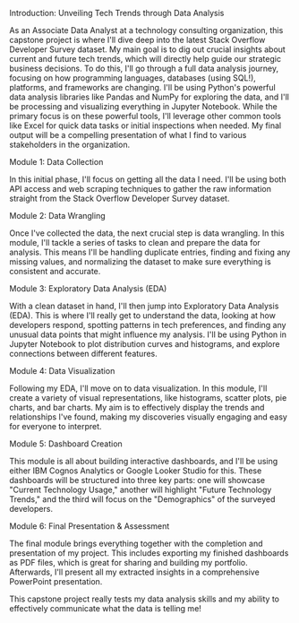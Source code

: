 Introduction: Unveiling Tech Trends through Data Analysis

As an Associate Data Analyst at a technology consulting organization, this capstone project is where I'll dive deep into the latest Stack Overflow Developer Survey dataset. My main goal is to dig out crucial insights about current and future tech trends, which will directly help guide our strategic business decisions. To do this, I'll go through a full data analysis journey, focusing on how programming languages, databases (using SQL!), platforms, and frameworks are changing. I'll be using Python's powerful data analysis libraries like Pandas and NumPy for exploring the data, and I'll be processing and visualizing everything in Jupyter Notebook. While the primary focus is on these powerful tools, I'll leverage other common tools like Excel for quick data tasks or initial inspections when needed. My final output will be a compelling presentation of what I find to various stakeholders in the organization.

Module 1: Data Collection

In this initial phase, I'll focus on getting all the data I need. I'll be using both API access and web scraping techniques to gather the raw information straight from the Stack Overflow Developer Survey dataset.

Module 2: Data Wrangling

Once I've collected the data, the next crucial step is data wrangling. In this module, I'll tackle a series of tasks to clean and prepare the data for analysis. This means I'll be handling duplicate entries, finding and fixing any missing values, and normalizing the dataset to make sure everything is consistent and accurate.

Module 3: Exploratory Data Analysis (EDA)

With a clean dataset in hand, I'll then jump into Exploratory Data Analysis (EDA). This is where I'll really get to understand the data, looking at how developers respond, spotting patterns in tech preferences, and finding any unusual data points that might influence my analysis. I'll be using Python in Jupyter Notebook to plot distribution curves and histograms, and explore connections between different features.

Module 4: Data Visualization

Following my EDA, I'll move on to data visualization. In this module, I'll create a variety of visual representations, like histograms, scatter plots, pie charts, and bar charts. My aim is to effectively display the trends and relationships I've found, making my discoveries visually engaging and easy for everyone to interpret.

Module 5: Dashboard Creation

This module is all about building interactive dashboards, and I'll be using either IBM Cognos Analytics or Google Looker Studio for this. These dashboards will be structured into three key parts: one will showcase "Current Technology Usage," another will highlight "Future Technology Trends," and the third will focus on the "Demographics" of the surveyed developers.

Module 6: Final Presentation & Assessment

The final module brings everything together with the completion and presentation of my project. This includes exporting my finished dashboards as PDF files, which is great for sharing and building my portfolio. Afterwards, I'll present all my extracted insights in a comprehensive PowerPoint presentation.  

This capstone project really tests my data analysis skills and my ability to effectively communicate what the data is telling me!

